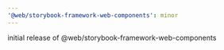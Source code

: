 ```yaml
---
'@web/storybook-framework-web-components': minor
---
```


initial release of @web/storybook-framework-web-components
